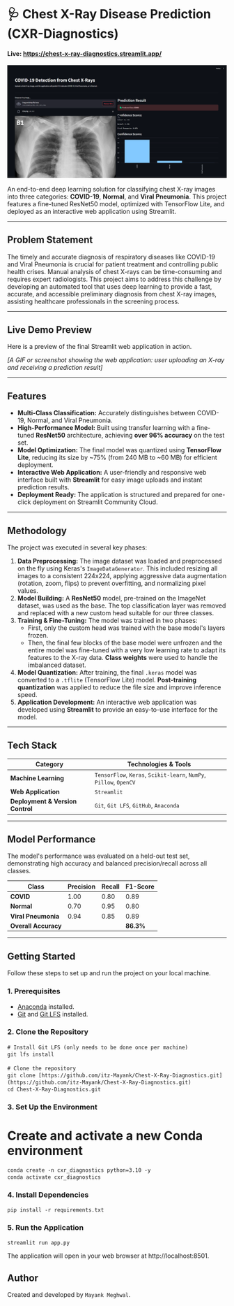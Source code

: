 # 🩺 Chest X-Ray Disease Prediction (CXR-Diagnostics)

#### Live: https://chest-x-ray-diagnostics.streamlit.app/

![Dashboard Image](Image/1.png)

An end-to-end deep learning solution for classifying chest X-ray images into three categories: **COVID-19**, **Normal**, and **Viral Pneumonia**. This project features a fine-tuned ResNet50 model, optimized with TensorFlow Lite, and deployed as an interactive web application using Streamlit.

---

## Problem Statement

The timely and accurate diagnosis of respiratory diseases like COVID-19 and Viral Pneumonia is crucial for patient treatment and controlling public health crises. Manual analysis of chest X-rays can be time-consuming and requires expert radiologists. This project aims to address this challenge by developing an automated tool that uses deep learning to provide a fast, accurate, and accessible preliminary diagnosis from chest X-ray images, assisting healthcare professionals in the screening process.

---

## Live Demo Preview

Here is a preview of the final Streamlit web application in action.

*[A GIF or screenshot showing the web application: user uploading an X-ray and receiving a prediction result]*

---

## Features

-   **Multi-Class Classification:** Accurately distinguishes between COVID-19, Normal, and Viral Pneumonia.
-   **High-Performance Model:** Built using transfer learning with a fine-tuned **ResNet50** architecture, achieving **over 96% accuracy** on the test set.
-   **Model Optimization:** The final model was quantized using **TensorFlow Lite**, reducing its size by ~75% (from 240 MB to ~60 MB) for efficient deployment.
-   **Interactive Web Application:** A user-friendly and responsive web interface built with **Streamlit** for easy image uploads and instant prediction results.
-   **Deployment Ready:** The application is structured and prepared for one-click deployment on Streamlit Community Cloud.

---

## Methodology

The project was executed in several key phases:

1.  **Data Preprocessing:** The image dataset was loaded and preprocessed on the fly using Keras's `ImageDataGenerator`. This included resizing all images to a consistent 224x224, applying aggressive data augmentation (rotation, zoom, flips) to prevent overfitting, and normalizing pixel values.
2.  **Model Building:** A **ResNet50** model, pre-trained on the ImageNet dataset, was used as the base. The top classification layer was removed and replaced with a new custom head suitable for our three classes.
3.  **Training & Fine-Tuning:** The model was trained in two phases:
    -   First, only the custom head was trained with the base model's layers frozen.
    -   Then, the final few blocks of the base model were unfrozen and the entire model was fine-tuned with a very low learning rate to adapt its features to the X-ray data. **Class weights** were used to handle the imbalanced dataset.
4.  **Model Quantization:** After training, the final `.keras` model was converted to a `.tflite` (TensorFlow Lite) model. **Post-training quantization** was applied to reduce the file size and improve inference speed.
5.  **Application Development:** An interactive web application was developed using **Streamlit** to provide an easy-to-use interface for the model.

---

## Tech Stack

| Category                     | Technologies & Tools                                                              |
| ---------------------------- | --------------------------------------------------------------------------------- |
| **Machine Learning** | `TensorFlow`, `Keras`, `Scikit-learn`, `NumPy`, `Pillow`, `OpenCV`                  |
| **Web Application** | `Streamlit`                                                                       |
| **Deployment & Version Control** | `Git`, `Git LFS`, `GitHub`, `Anaconda`                                            |

---

## Model Performance

The model's performance was evaluated on a held-out test set, demonstrating high accuracy and balanced precision/recall across all classes.

| Class             | Precision | Recall | F1-Score |
| ----------------- | --------- | ------ | -------- |
| **COVID** | 1.00     | 0.80   | 0.89     |
| **Normal** | 0.70      | 0.95   | 0.80     |
| **Viral Pneumonia** | 0.94      | 0.85   | 0.89     |
| **Overall Accuracy**|           |        | **86.3%**|

---

## Getting Started

Follow these steps to set up and run the project on your local machine.

### 1. Prerequisites
-   [Anaconda](https://www.anaconda.com/products/distribution) installed.
-   [Git](https://git-scm.com/downloads) and [Git LFS](https://git-lfs.github.com/) installed.

### 2. Clone the Repository
```
# Install Git LFS (only needs to be done once per machine)
git lfs install

# Clone the repository
git clone [https://github.com/itz-Mayank/Chest-X-Ray-Diagnostics.git](https://github.com/itz-Mayank/Chest-X-Ray-Diagnostics.git)
cd Chest-X-Ray-Diagnostics.git
```

### 3. Set Up the Environment
# Create and activate a new Conda environment
```
conda create -n cxr_diagnostics python=3.10 -y
conda activate cxr_diagnostics
```

### 4. Install Dependencies
```
pip install -r requirements.txt
```

### 5. Run the Application
```
streamlit run app.py
```
The application will open in your web browser at http://localhost:8501.

## Author
Created and developed by `Mayank Meghwal`.